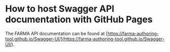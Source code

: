 # How to host Swagger API documentation with GitHub Pages

The FARMA API documentation can be found at [https://farma-authoring-tool.github.io/Swagger-UI/](https://farma-authoring-tool.github.io/Swagger-UI/).
